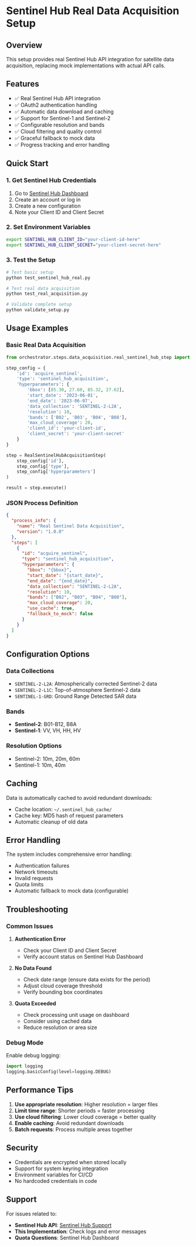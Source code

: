 # Sentinel Hub Real Data Acquisition Setup

## Overview

This setup provides real Sentinel Hub API integration for satellite data acquisition, replacing mock implementations with actual API calls.

## Features

- ✅ Real Sentinel Hub API integration
- ✅ OAuth2 authentication handling
- ✅ Automatic data download and caching
- ✅ Support for Sentinel-1 and Sentinel-2
- ✅ Configurable resolution and bands
- ✅ Cloud filtering and quality control
- ✅ Graceful fallback to mock data
- ✅ Progress tracking and error handling

## Quick Start

### 1. Get Sentinel Hub Credentials

1. Go to [Sentinel Hub Dashboard](https://apps.sentinel-hub.com/)
2. Create an account or log in
3. Create a new configuration
4. Note your Client ID and Client Secret

### 2. Set Environment Variables

```bash
export SENTINEL_HUB_CLIENT_ID="your-client-id-here"
export SENTINEL_HUB_CLIENT_SECRET="your-client-secret-here"
```

### 3. Test the Setup

```bash
# Test basic setup
python test_sentinel_hub_real.py

# Test real data acquisition
python test_real_acquisition.py

# Validate complete setup
python validate_setup.py
```

## Usage Examples

### Basic Real Data Acquisition

```python
from orchestrator.steps.data_acquisition.real_sentinel_hub_step import RealSentinelHubAcquisitionStep

step_config = {
    'id': 'acquire_sentinel',
    'type': 'sentinel_hub_acquisition',
    'hyperparameters': {
        'bbox': [85.30, 27.60, 85.32, 27.62],
        'start_date': '2023-06-01',
        'end_date': '2023-06-07',
        'data_collection': 'SENTINEL-2-L2A',
        'resolution': 10,
        'bands': ['B02', 'B03', 'B04', 'B08'],
        'max_cloud_coverage': 20,
        'client_id': 'your-client-id',
        'client_secret': 'your-client-secret'
    }
}

step = RealSentinelHubAcquisitionStep(
    step_config['id'],
    step_config['type'],
    step_config['hyperparameters']
)

result = step.execute()
```

### JSON Process Definition

```json
{
  "process_info": {
    "name": "Real Sentinel Data Acquisition",
    "version": "1.0.0"
  },
  "steps": [
    {
      "id": "acquire_sentinel",
      "type": "sentinel_hub_acquisition",
      "hyperparameters": {
        "bbox": "{bbox}",
        "start_date": "{start_date}",
        "end_date": "{end_date}",
        "data_collection": "SENTINEL-2-L2A",
        "resolution": 10,
        "bands": ["B02", "B03", "B04", "B08"],
        "max_cloud_coverage": 20,
        "use_cache": true,
        "fallback_to_mock": false
      }
    }
  ]
}
```

## Configuration Options

### Data Collections
- `SENTINEL-2-L2A`: Atmospherically corrected Sentinel-2 data
- `SENTINEL-2-L1C`: Top-of-atmosphere Sentinel-2 data
- `SENTINEL-1-GRD`: Ground Range Detected SAR data

### Bands
- **Sentinel-2**: B01-B12, B8A
- **Sentinel-1**: VV, VH, HH, HV

### Resolution Options
- Sentinel-2: 10m, 20m, 60m
- Sentinel-1: 10m, 40m

## Caching

Data is automatically cached to avoid redundant downloads:
- Cache location: `~/.sentinel_hub_cache/`
- Cache key: MD5 hash of request parameters
- Automatic cleanup of old data

## Error Handling

The system includes comprehensive error handling:
- Authentication failures
- Network timeouts
- Invalid requests
- Quota limits
- Automatic fallback to mock data (configurable)

## Troubleshooting

### Common Issues

1. **Authentication Error**
   - Check your Client ID and Client Secret
   - Verify account status on Sentinel Hub Dashboard

2. **No Data Found**
   - Check date range (ensure data exists for the period)
   - Adjust cloud coverage threshold
   - Verify bounding box coordinates

3. **Quota Exceeded**
   - Check processing unit usage on dashboard
   - Consider using cached data
   - Reduce resolution or area size

### Debug Mode

Enable debug logging:
```python
import logging
logging.basicConfig(level=logging.DEBUG)
```

## Performance Tips

1. **Use appropriate resolution**: Higher resolution = larger files
2. **Limit time range**: Shorter periods = faster processing
3. **Use cloud filtering**: Lower cloud coverage = better quality
4. **Enable caching**: Avoid redundant downloads
5. **Batch requests**: Process multiple areas together

## Security

- Credentials are encrypted when stored locally
- Support for system keyring integration
- Environment variables for CI/CD
- No hardcoded credentials in code

## Support

For issues related to:
- **Sentinel Hub API**: [Sentinel Hub Support](https://forum.sentinel-hub.com/)
- **This Implementation**: Check logs and error messages
- **Quota Questions**: Sentinel Hub Dashboard

